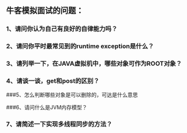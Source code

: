 ## 牛客模拟面试的问题：

### 1、请问你认为自己有良好的自律能力吗？

### 2、请问你平时最常见到的runtime exception是什么？

### 3、请列举一下，在JAVA虚拟机中，哪些对象可作为ROOT对象？

### 4、请谈一谈，get和post的区别？

###5、怎么判断哪些对象是可以删除的，可达是什么意思

###6、请问什么是JVM内存模型？

### 7、请简述一下实现多线程同步的方法？

